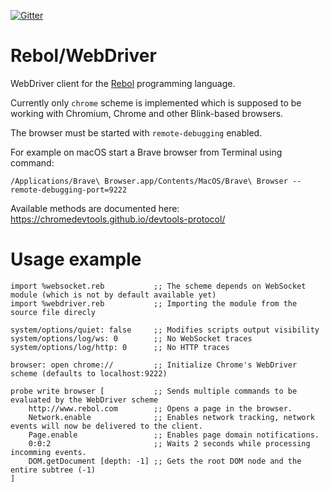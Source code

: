 [![Gitter](https://badges.gitter.im/rebol3/community.svg)](https://app.gitter.im/#/room/#Rebol3:gitter.im)

# Rebol/WebDriver

WebDriver client for the [Rebol](https://github.com/Oldes/Rebol3) programming language.

Currently only `chrome` scheme is implemented which is supposed to be working
with Chromium, Chrome and other Blink-based browsers.

The browser must be started with `remote-debugging` enabled.

For example on macOS start a Brave browser from Terminal using command:

```terminal
/Applications/Brave\ Browser.app/Contents/MacOS/Brave\ Browser --remote-debugging-port=9222
```

Available methods are documented here: https://chromedevtools.github.io/devtools-protocol/

# Usage example

```rebol
import %websocket.reb           ;; The scheme depends on WebSocket module (which is not by default available yet)
import %webdriver.reb           ;; Importing the module from the source file direcly

system/options/quiet: false     ;; Modifies scripts output visibility
system/options/log/ws: 0        ;; No WebSocket traces
system/options/log/http: 0      ;; No HTTP traces

browser: open chrome://         ;; Initialize Chrome's WebDriver scheme (defaults to localhost:9222)

probe write browser [           ;; Sends multiple commands to be evaluated by the WebDriver scheme
	http://www.rebol.com        ;; Opens a page in the browser.
	Network.enable              ;; Enables network tracking, network events will now be delivered to the client.
	Page.enable                 ;; Enables page domain notifications.
	0:0:2                       ;; Waits 2 seconds while processing incomming events.
	DOM.getDocument [depth: -1] ;; Gets the root DOM node and the entire subtree (-1)
]

```
